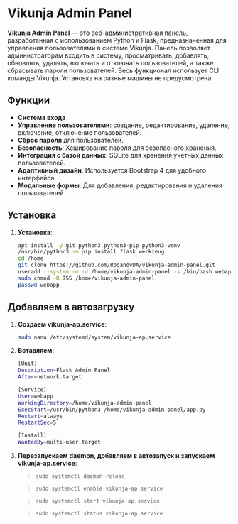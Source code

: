 # Vikunja Admin Panel

**Vikunja Admin Panel** — это веб-административная панель, разработанная с использованием Python и Flask, предназначенная для управления пользователями в системе Vikunja. Панель позволяет администраторам входить в систему, просматривать, добавлять, обновлять, удалять, включать и отключать пользователей, а также сбрасывать пароли пользователей. Весь функционал использует CLI команды Vikunja. Установка на разные машины не предусмотрена. 

## Функции

- **Система входа**
- **Управление пользователями**: создание, редактирование, удаление, включение, отключение пользователей.
- **Сброс пароля** для пользователей.
- **Безопасность**: Хеширование пароля для безопасного хранения.
- **Интеграция с базой данных**: SQLite для хранения учетных данных пользователей.
- **Адаптивный дизайн**: Используется Bootstrap 4 для удобного интерфейса.
- **Модальные формы**: Для добавления, редактирования и удаления пользователей.

## Установка

1. **Установка**:
   ```bash
   apt install -y git python3 python3-pip python3-venv
   /usr/bin/python3 -m pip install flask werkzeug
   cd /home
   git clone https://github.com/RoganovDA/vikunja-admin-panel.git
   useradd --system -m -d /home/vikunja-admin-panel -s /bin/bash webapp && chown -R webapp:webapp /home/vikunja-admin-panel
   sudo chmod -R 755 /home/vikunja-admin-panel
   passwd webapp

## Добавляем в автозагрузку 
1. **Создаем  vikunja-ap.service**:
   ```bash
   sudo nano /etc/systemd/system/vikunja-ap.service
2. **Вставляем**:
     ```bash                                                            
   [Unit]
   Description=Flask Admin Panel
   After=network.target

   [Service]
   User=webapp
   WorkingDirectory=/home/vikunja-admin-panel
   ExecStart=/usr/bin/python3 /home/vikunja-admin-panel/app.py
   Restart=always
   RestartSec=5

   [Install]
   WantedBy=multi-user.target
3. **Перезапускаем daemon, добавляем в автозапуск и запускаем vikunja-ap.service**:
   > `sudo systemctl daemon-reload`
   
   > `sudo systemctl enable vikunja-ap.service`
   
   > `sudo systemctl start vikunja-ap.service`
   
   > `sudo systemctl status vikunja-ap.service`



